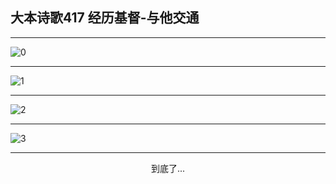 
## 大本诗歌417 经历基督-与他交通
        
<div id="aplayer0"></div>

---

<img alt="0" data-original="/data/d0417/0.png">

---

<img alt="1" data-original="/data/d0417/1.png">

---

<img alt="2" data-original="/data/d0417/2.png">

---

<img alt="3" data-original="/data/d0417/3.png">

---

<p style="text-align: center">到底了...</p>

<script src="/js/dist-view.js"></script>

<script>
MAIN.id = 'd0417';
        
const ap0 = new APlayer({
    container: document.getElementById('aplayer0'),
    volume: 1,
    loop: 'none',
    preload: 'none',
    audio: [{
        name: '大本诗歌417.mp3',
        artist: '大本诗歌',
        url: 'https://res.wx.qq.com/voice/getvoice?mediaid=MzI0NTk3MDM5M18yMjQ3NDkyNjE5',
        cover: '/favicon'
    }]
});
</script>
